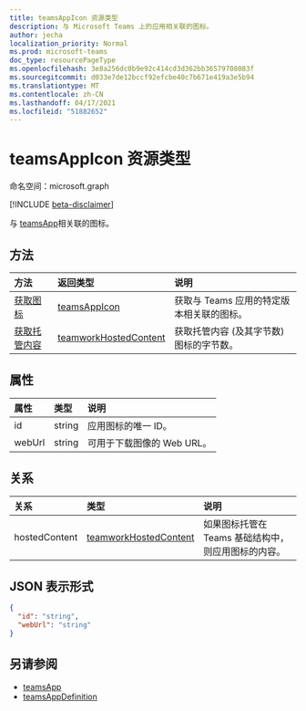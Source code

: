 ```yaml
---
title: teamsAppIcon 资源类型
description: 与 Microsoft Teams 上的应用相关联的图标。
author: jecha
localization_priority: Normal
ms.prod: microsoft-teams
doc_type: resourcePageType
ms.openlocfilehash: 3e8a256dc0b9e92c414cd3d362bb36579708083f
ms.sourcegitcommit: d033e7de12bccf92efcbe40c7b671e419a3e5b94
ms.translationtype: MT
ms.contentlocale: zh-CN
ms.lasthandoff: 04/17/2021
ms.locfileid: "51882652"
---
```

# <a name="teamsappicon-resource-type"></a>teamsAppIcon 资源类型

命名空间：microsoft.graph

[!INCLUDE [beta-disclaimer](../../includes/beta-disclaimer.md)]

与 [teamsApp](teamsapp.md)相关联的图标。

## <a name="methods"></a>方法

| 方法                                            | 返回类型                                       | 说明                                                    | 
| :------------------------------------------------ | :------------------------------------------------ | :------------------------------------------------------------- |
| [获取图标](../api/teamsappicon-get.md)     | [teamsAppIcon](teamsappicon.md)                   | 获取与 Teams 应用的特定版本相关联的图标。 |
| [获取托管内容](../api/teamworkhostedcontent-get.md) | [teamworkHostedContent](teamworkhostedcontent.md) | 获取托管内容 (及其字节数) 图标的字节数。                |

## <a name="properties"></a>属性

| 属性      | 类型                        | 说明                                                                             |
| :------------ | :-------------------------- | :-------------------------------------------------------------------------------------- |
| id            | string                      | 应用图标的唯一 ID。                                                          |
| webUrl        | string                      | 可用于下载图像的 Web URL。                                 |

## <a name="relationships"></a>关系

| 关系  | 类型                                              | 说明                                                                         |
| :------------ | :------------------------------------------------ | :---------------------------------------------------------------------------------- |
| hostedContent | [teamworkHostedContent](teamworkhostedcontent.md) | 如果图标托管在 Teams 基础结构中，则应用图标的内容。 |

## <a name="json-representation"></a>JSON 表示形式

<!-- {
  "blockType": "resource",
  "@odata.type": "microsoft.graph.teamsAppIcon",
  "baseType": "microsoft.graph.entity"
}-->

```json
{
  "id": "string",
  "webUrl": "string"
}
```

## <a name="see-also"></a>另请参阅

- [teamsApp](teamsapp.md)
- [teamsAppDefinition](teamsappdefinition.md)

